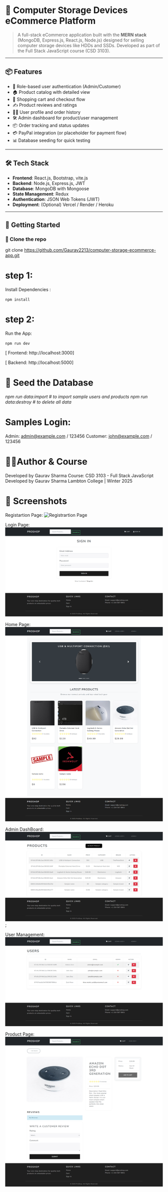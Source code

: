 # 🛒 Computer Storage Devices eCommerce Platform

> A full-stack eCommerce application built with the **MERN stack** (MongoDB, Express.js, React.js, Node.js) designed for selling computer storage devices like HDDs and SSDs. Developed as part of the Full Stack JavaScript course (CSD 3103).



---

## 📦 Features

- 🔐 Role-based user authentication (Admin/Customer)
- 🏠 Product catalog with detailed view
- 🛒 Shopping cart and checkout flow
- ✍️ Product reviews and ratings
- 🧑‍💼 User profile and order history
- 🛠 Admin dashboard for product/user management
- 📦 Order tracking and status updates
- 💳 PayPal integration (or placeholder for payment flow)
- 📊 Database seeding for quick testing

---

## 🛠 Tech Stack

- **Frontend**: React.js, Bootstrap, vite.js
- **Backend**: Node.js, Express.js, JWT
- **Database**: MongoDB with Mongoose
- **State Management**: Redux
- **Authentication**: JSON Web Tokens (JWT)
- **Deployment**: (Optional) Vercel / Render / Heroku

---

## 🚀 Getting Started

### 📁 Clone the repo

git clone https://github.com/Gaurav2213/computer-storage-ecommerce-app.git

# step 1: 
Install Dependencies :

`npm install`

# step 2:
Run the App:

`npm run dev`

[ Frontend: http://localhost:3000]

[ Backend: http://localhost:5000]


# 🌱 Seed the Database
*npm run data:import   # to import sample users and products
npm run data:destroy  # to delete all data*


# Samples Login:

Admin:    admin@example.com / 123456
Customer: john@example.com / 123456

# 🧑‍💻Author & Course

Developed by Gaurav Sharma
Course: CSD 3103 - Full Stack JavaScript
Developed by Gaurav Sharma
Lambton College | Winter 2025

# 📸 Screenshots

Registartion Page:
![Registrartion Page](image-1.png)

Login Page:
![Login Page](./ScreenShot/Login.png)

Home Page:
![Home Page](./ScreenShot/HomePage.png)

Admin DashBoard:
![Admin product Management ](./ScreenShot/AdminProductManag.png);

User Management:
![Admin user Management](./ScreenShot/AdminUserManag.png)

Product Page:
![Product Page](./ScreenShot/productDetails.png)


